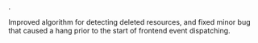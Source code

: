 .

Improved algorithm for detecting deleted resources, and fixed minor bug that caused a hang prior to the start of frontend event dispatching.